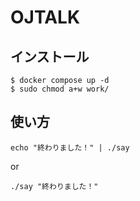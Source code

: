 # OJTALK

## インストール

```
$ docker compose up -d
$ sudo chmod a+w work/
```

## 使い方

```
echo "終わりました！" | ./say
```

or

```
./say "終わりました！"
```

